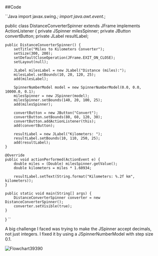 ##Code

``Java
import javax.swing.*;
import java.awt.event.*;

public class DistanceConverterSpinner extends JFrame implements ActionListener {
    private JSpinner milesSpinner;
    private JButton convertButton;
    private JLabel resultLabel;

    public DistanceConverterSpinner() {
        setTitle("Miles to Kilometers Converter");
        setSize(300, 200);
        setDefaultCloseOperation(JFrame.EXIT_ON_CLOSE);
        setLayout(null);

        JLabel milesLabel = new JLabel("Distance (miles):");
        milesLabel.setBounds(10, 20, 120, 25);
        add(milesLabel);

        SpinnerNumberModel model = new SpinnerNumberModel(0.0, 0.0, 10000.0, 0.1);
        milesSpinner = new JSpinner(model);
        milesSpinner.setBounds(140, 20, 100, 25);
        add(milesSpinner);

        convertButton = new JButton("Convert");
        convertButton.setBounds(80, 60, 120, 30);
        convertButton.addActionListener(this);
        add(convertButton);

        resultLabel = new JLabel("Kilometers: ");
        resultLabel.setBounds(10, 110, 250, 25);
        add(resultLabel);
    }

    @Override
    public void actionPerformed(ActionEvent e) {
        double miles = (Double) milesSpinner.getValue();
        double kilometers = miles * 1.60934;

        resultLabel.setText(String.format("Kilometers: %.2f km", kilometers));
    }

    public static void main(String[] args) {
        DistanceConverterSpinner converter = new DistanceConverterSpinner();
        converter.setVisible(true);
    }
}
``

A big challenge I faced was trying to make the JSpinner accept decimals, not just integers. I fixed it by 
using a JSpinnerNumberModel with step size 0.1.

![Flowchart39390](https://github.com/user-attachments/assets/ea87b18d-831c-47f7-a599-f19a16502663)
